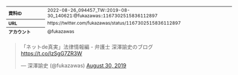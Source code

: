 <table style="font-size: 9pt; width: 610px; margin-bottom: 20px; height: 80px;">
<tbody>
    <tr>
        <th align=left>資料ID</th>
        <td align=left>2022-08-26_094457_TW::2019-08-30_140621:@fukazawas::1167302515836112897</td>
    </tr>
    <tr>
        <th align=left>URL</th>
        <td align=left>https://twitter.com/fukazawas/status/1167302515836112897</td>
    </tr>
    <tr>
        <th align=left>アカウント</th>
        <td align=left>@fukazawas</td>
    </tr>
    <tr>
        <th align=left>ユーザ名</th>
        <td align=left>深澤諭史</td>
    </tr>
    <tr>
        <th align=left>ツイートの記録日時</th>
        <td align=left>2022-08-26_094457_</td>
    </tr>
</tbody>
</table>
<blockquote class="twitter-tweet" data-width="450"  data-lang="ja"><p lang="ja" dir="ltr">「ネットde真実」法律情報編 - 弁護士 深澤諭史のブログ <a href="https://t.co/IzSgG7ZR3W">https://t.co/IzSgG7ZR3W</a></p>&mdash; 深澤諭史 (@fukazawas) <a href="https://twitter.com/fukazawas/status/1167302515836112897?ref_src=twsrc%5Etfw">August 30, 2019</a></blockquote>
<script async src="https://platform.twitter.com/widgets.js" charset="utf-8"></script>


